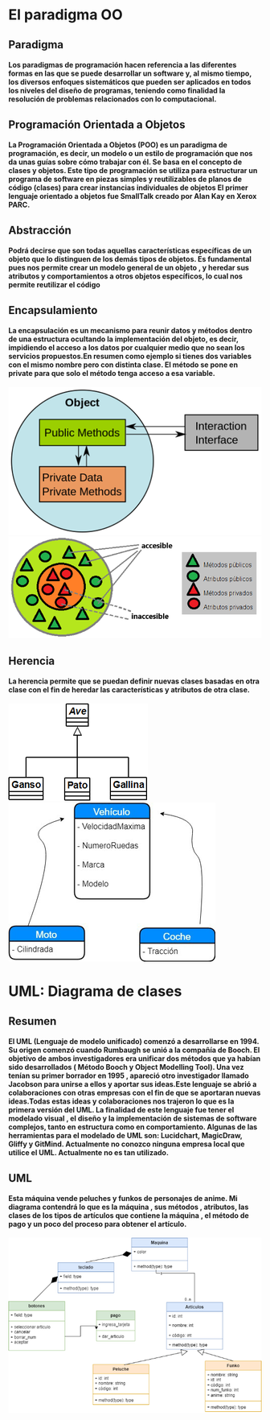 # El paradigma OO
## Paradigma
#### Los paradigmas de programación hacen referencia a las diferentes formas en las que se puede desarrollar un software y, al mismo tiempo, los diversos enfoques sistemáticos que pueden ser aplicados en todos los niveles del diseño de programas, teniendo como finalidad la resolución de problemas relacionados con lo computacional.
## Programación Orientada a Objetos
#### La Programación Orientada a Objetos (POO) es un paradigma de programación, es decir, un modelo o un estilo de programación que nos da unas guías sobre cómo trabajar con él. Se basa en el concepto de clases y objetos. Este tipo de programación se utiliza para estructurar un programa de software en piezas simples y reutilizables de planos de código (clases) para crear instancias individuales de objetos El primer lenguaje orientado a objetos fue SmallTalk creado  por Alan Kay en Xerox PARC.
## Abstracción
#### Podrá decirse que son todas aquellas características específicas de un objeto que lo distinguen de los demás tipos de objetos. Es fundamental pues nos permite crear un modelo general de un objeto , y heredar sus atributos y comportamientos a otros objetos específicos, lo cual nos permite reutilizar el código
## Encapsulamiento
#### La encapsulación es un mecanismo para reunir datos y métodos dentro de una estructura ocultando la implementación del objeto, es decir, impidiendo el acceso a los datos por cualquier medio que no sean los servicios propuestos.En resumen como ejemplo si tienes dos variables con el mismo nombre pero con distinta clase. El método se pone en private para que solo el método tenga acceso a esa variable.
![](./img/1024px-CPT-OOP-interfaces.svg.png "encapsulamiento")
![](./img/poo-que-es-la-programacion-orientada-a-objetos-img1.png "encap")
## Herencia
#### La herencia permite que se puedan definir nuevas clases basadas en otra clase con el fin  de heredar las características y atributos de otra clase.

![](./img/herencia-min.png "herencia")
![](./img/94489697-9910-4c8e-ade7-ee3fa996362f.jpg "herencia1")
# UML: Diagrama de clases
## Resumen
#### El UML (Lenguaje de modelo unificado) comenzó a desarrollarse en 1994. Su origen comenzó cuando Rumbaugh se unió a la compañía de Booch. El objetivo de ambos investigadores era unificar dos métodos que ya habían sido desarrollados ( Método Booch y Object Modelling Tool). Una vez tenían su primer borrador en 1995 , apareció otro investigador llamado Jacobson para unirse a ellos y aportar sus ideas.Este lenguaje se abrió a colaboraciones con otras empresas con el fin de que se aportaran nuevas ideas.Todas estas ideas y colaboraciones nos trajeron lo que es la primera versión del UML. La finalidad de este lenguaje fue tener el modelado visual , el diseño  y la implementación de sistemas de software complejos, tanto en estructura como en comportamiento. Algunas de las herramientas para el modelado de UML son: Lucidchart, MagicDraw, Gliffy y GitMind. Actualmente no conozco ninguna empresa local que utilice el UML. Actualmente no es tan utilizado.
## UML
#### Esta máquina vende peluches  y funkos de personajes de anime. Mi diagrama contendrá lo que es la máquina , sus métodos , atributos, las clases de los tipos de artículos que contiene la máquina , el método de pago y un poco del proceso para obtener el artículo.
![](./img/diagrama.articulos.drawio.png "diagrama")